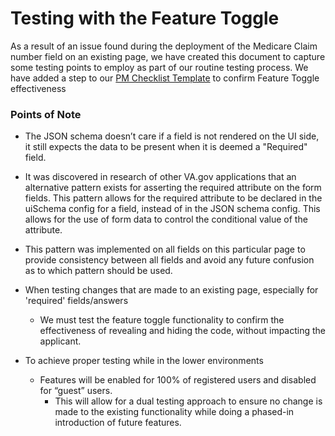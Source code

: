 # Testing with the Feature Toggle

As a result of an issue found during the deployment of the Medicare Claim number field on an existing page, we have created this document to capture some testing points to employ as part of our routine testing process.
We have added a step to our [PM Checklist Template](https://github.com/department-of-veterans-affairs/va.gov-team/blob/master/products/health-care/application/va-application/product/PM%20Checklist%20Template.md) to confirm Feature Toggle effectiveness

### Points of Note
- The JSON schema doesn’t care if a field is not rendered on the UI side, it still expects the data to be present when it is deemed a "Required" field.
- It was discovered in research of other VA.gov applications that an alternative pattern exists for asserting the required attribute on the form fields. This pattern allows for the required attribute to be declared in the uiSchema config for a field, instead of in the JSON schema config. This allows for the use of form data to control the conditional value of the attribute.
- This pattern was implemented on all fields on this particular page to provide consistency between all fields and avoid any future confusion as to which pattern should be used.


- When testing changes that are made to an existing page, especially for 'required' fields/answers
     - We must test the feature toggle functionality to confirm the effectiveness of revealing and hiding the code, without impacting the applicant.
- To achieve proper testing while in the lower environments
     - Features will be enabled for 100% of registered users and disabled for “guest” users. 
          - This will allow for a dual testing approach to ensure no change is made to the existing functionality while doing a phased-in introduction of future features.

